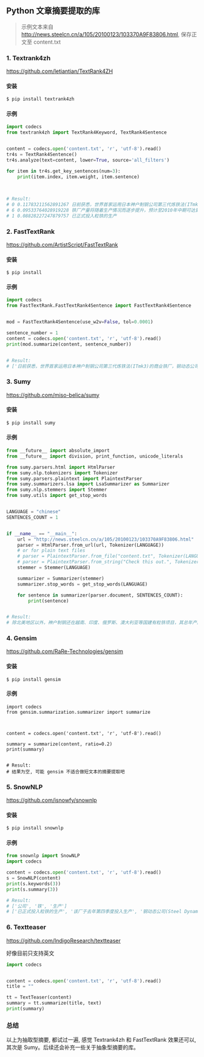 ## Python 文章摘要提取的库


>  示例文本来自 http://news.steelcn.cn/a/105/20100123/103370A9F83806.html, 保存正文至 content.txt

### 1. Textrank4zh

https://github.com/letiantian/TextRank4ZH

#### 安装

```bash
$ pip install textrank4zh
```

#### 示例

```python
import codecs
from textrank4zh import TextRank4Keyword, TextRank4Sentence


content = codecs.open('content.txt', 'r', 'utf-8').read()
tr4s = TextRank4Sentence()
tr4s.analyze(text=content, lower=True, source='all_filters')

for item in tr4s.get_key_sentences(num=3):
    print(item.index, item.weight, item.sentence)
    

    
# Result:
# 0 0.11783211562891267 日前获悉，世界首家运用日本神户制钢公司第三代炼铁法(ITmk3)的商业铁厂，钢动态公司(Steel Dynamics)位于明尼苏达州的Hoyt Lakes厂
# 6 0.09533764028919228 铁厂产量将随着生产情况而逐步提升，预计至2010年中期可达到50万吨粒铁的设计年产能
# 1 0.08828227247879757 已正式投入粒铁的生产
```



### 2. FastTextRank

https://github.com/ArtistScript/FastTextRank

#### 安装

```
$ pip install 
```

#### 示例

```python
import codecs
from FastTextRank.FastTextRank4Sentence import FastTextRank4Sentence


mod = FastTextRank4Sentence(use_w2v=False, tol=0.0001)

sentence_number = 1
content = codecs.open('content.txt', 'r', 'utf-8').read()
print(mod.summarize(content, sentence_number))


# Result:
# ['日前获悉，世界首家运用日本神户制钢公司第三代炼铁法(ITmk3)的商业铁厂，钢动态公司(Steel Dynamics)位于明尼苏达州的Hoyt Lakes厂已正式投入粒铁的生产。']
```


### 3. Sumy

https://github.com/miso-belica/sumy

#### 安装

```bash
$ pip install sumy
```

#### 示例

```python
from __future__ import absolute_import
from __future__ import division, print_function, unicode_literals

from sumy.parsers.html import HtmlParser
from sumy.nlp.tokenizers import Tokenizer
from sumy.parsers.plaintext import PlaintextParser
from sumy.summarizers.lsa import LsaSummarizer as Summarizer
from sumy.nlp.stemmers import Stemmer
from sumy.utils import get_stop_words


LANGUAGE = "chinese"
SENTENCES_COUNT = 1


if __name__ == "__main__":
    url = "http://news.steelcn.cn/a/105/20100123/103370A9F83806.html"
    parser = HtmlParser.from_url(url, Tokenizer(LANGUAGE))
    # or for plain text files
    # parser = PlaintextParser.from_file("content.txt", Tokenizer(LANGUAGE))
    # parser = PlaintextParser.from_string("Check this out.", Tokenizer(LANGUAGE))
    stemmer = Stemmer(LANGUAGE)

    summarizer = Summarizer(stemmer)
    summarizer.stop_words = get_stop_words(LANGUAGE)

    for sentence in summarizer(parser.document, SENTENCES_COUNT):
        print(sentence)


# Result:
# 除北美地区以外，神户制钢还在越南、印度、俄罗斯、澳大利亚等国建有粒铁项目，其总年产能将达数百万吨。
```

### 4. Gensim

https://github.com/RaRe-Technologies/gensim

#### 安装

```
$ pip install gensim
```

#### 示例

```
import codecs
from gensim.summarization.summarizer import summarize



content = codecs.open('content.txt', 'r', 'utf-8').read()

summary = summarize(content, ratio=0.2)
print(summary)


# Result:
# 结果为空, 可能 gensim 不适合做短文本的摘要提取吧
```




### 5. SnowNLP

https://github.com/isnowfy/snownlp

#### 安装

```bash
$ pip install snownlp				
```

#### 示例

```python
from snownlp import SnowNLP
import codecs

content = codecs.open('content.txt', 'r', 'utf-8').read()
s = SnowNLP(content)
print(s.keywords(3))
print(s.summary(3))

# Result:
# ['公司', '铁', '生产']
# ['已正式投入粒铁的生产', '该厂于去年第四季度投入生产', '钢动态公司(Steel Dynamics)位于明尼苏达州的Hoyt Lakes厂']
```

### 6. Textteaser

https://github.com/IndigoResearch/textteaser

好像目前只支持英文

```python
import codecs


content = codecs.open('content.txt', 'r', 'utf-8').read()
title = ""

tt = TextTeaser(content)
summary = tt.summarize(title, text)
print(summary)
```



### 总结
以上为抽取型摘要, 都试过一遍, 感觉  Textrank4zh 和 FastTextRank 效果还可以, 其次是 Sumy。后续还会补充一些关于抽象型摘要的库。


